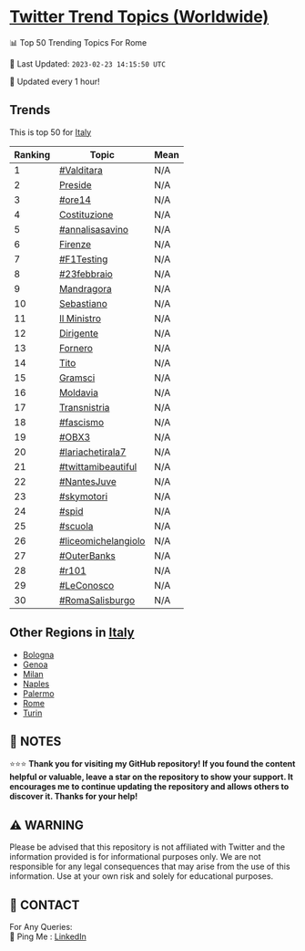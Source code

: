 [Twitter Trend Topics (Worldwide)](https://github.com/ErcinDedeoglu/Twitter-Trend-Topics)
==========


📊 Top 50 Trending Topics For Rome

📆 Last Updated: `2023-02-23 14:15:50 UTC`

🔧 Updated every 1 hour!


## Trends

This is top 50 for [Italy](</Italy>)

| Ranking | Topic | Mean |
| ------- | ------------ | ------------ |
| 1 | [#Valditara](http://twitter.com/search?q=%23Valditara) | N/A |
| 2 | [Preside](http://twitter.com/search?q=Preside) | N/A |
| 3 | [#ore14](http://twitter.com/search?q=%23ore14) | N/A |
| 4 | [Costituzione](http://twitter.com/search?q=Costituzione) | N/A |
| 5 | [#annalisasavino](http://twitter.com/search?q=%23annalisasavino) | N/A |
| 6 | [Firenze](http://twitter.com/search?q=Firenze) | N/A |
| 7 | [#F1Testing](http://twitter.com/search?q=%23F1Testing) | N/A |
| 8 | [#23febbraio](http://twitter.com/search?q=%2323febbraio) | N/A |
| 9 | [Mandragora](http://twitter.com/search?q=Mandragora) | N/A |
| 10 | [Sebastiano](http://twitter.com/search?q=Sebastiano) | N/A |
| 11 | [Il Ministro](http://twitter.com/search?q=Il+Ministro) | N/A |
| 12 | [Dirigente](http://twitter.com/search?q=Dirigente) | N/A |
| 13 | [Fornero](http://twitter.com/search?q=Fornero) | N/A |
| 14 | [Tito](http://twitter.com/search?q=Tito) | N/A |
| 15 | [Gramsci](http://twitter.com/search?q=Gramsci) | N/A |
| 16 | [Moldavia](http://twitter.com/search?q=Moldavia) | N/A |
| 17 | [Transnistria](http://twitter.com/search?q=Transnistria) | N/A |
| 18 | [#fascismo](http://twitter.com/search?q=%23fascismo) | N/A |
| 19 | [#OBX3](http://twitter.com/search?q=%23OBX3) | N/A |
| 20 | [#lariachetirala7](http://twitter.com/search?q=%23lariachetirala7) | N/A |
| 21 | [#twittamibeautiful](http://twitter.com/search?q=%23twittamibeautiful) | N/A |
| 22 | [#NantesJuve](http://twitter.com/search?q=%23NantesJuve) | N/A |
| 23 | [#skymotori](http://twitter.com/search?q=%23skymotori) | N/A |
| 24 | [#spid](http://twitter.com/search?q=%23spid) | N/A |
| 25 | [#scuola](http://twitter.com/search?q=%23scuola) | N/A |
| 26 | [#liceomichelangiolo](http://twitter.com/search?q=%23liceomichelangiolo) | N/A |
| 27 | [#OuterBanks](http://twitter.com/search?q=%23OuterBanks) | N/A |
| 28 | [#r101](http://twitter.com/search?q=%23r101) | N/A |
| 29 | [#LeConosco](http://twitter.com/search?q=%23LeConosco) | N/A |
| 30 | [#RomaSalisburgo](http://twitter.com/search?q=%23RomaSalisburgo) | N/A |



## Other Regions in [Italy](</Italy>)

* [Bologna](</Italy/Bologna.md>)
* [Genoa](</Italy/Genoa.md>)
* [Milan](</Italy/Milan.md>)
* [Naples](</Italy/Naples.md>)
* [Palermo](</Italy/Palermo.md>)
* [Rome](</Italy/Rome.md>)
* [Turin](</Italy/Turin.md>)



## 📝 NOTES

⭐⭐⭐ **Thank you for visiting my GitHub repository! If you found the content helpful or valuable, leave a star on the repository to show your support. It encourages me to continue updating the repository and allows others to discover it. Thanks for your help!**


## ⚠️ WARNING

Please be advised that this repository is not affiliated with Twitter and the information provided is for informational purposes only. We are not responsible for any legal consequences that may arise from the use of this information. Use at your own risk and solely for educational purposes.


## 📨 CONTACT

 For Any Queries:  
            🏓 Ping Me : [LinkedIn](https://www.linkedin.com/in/ercindedeoglu/)
